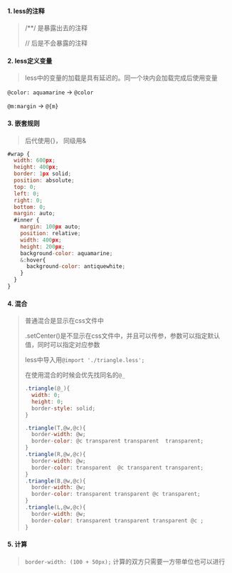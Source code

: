 #### 1. less的注释 

> /**/ 是暴露出去的注释
>
> // 后是不会暴露的注释

#### 2. less定义变量

> less中的变量的加载是具有延迟的。同一个块内会加载完成后使用变量

`@color: aquamarine`  -> `@color`

`@m:margin` -> `@{m}`

#### 3. 嵌套规则

> 后代使用{}， 同级用&

```javascript
#wrap {
  width: 600px;
  height: 400px;
  border: 1px solid;
  position: absolute;
  top: 0;
  left: 0;
  right: 0;
  bottom: 0;
  margin: auto;
  #inner {
    margin: 100px auto;
    position: relative;
    width: 400px;
    height: 200px;
    background-color: aquamarine;
    &:hover{
      background-color: antiquewhite;
    }
  }
}
```

#### 4. 混合

> 普通混合是显示在css文件中
>
> .setCenter()是不显示在css文件中，并且可以传参，参数可以指定默认值，同时可以指定对应参数
>
> less中导入用`@import './triangle.less';`
>
> 在使用混合的时候会优先找同名的`@_`
>
> ````javascript
> .triangle(@_){
>   width: 0;
>   height: 0;
>   border-style: solid;
> }
>
> .triangle(T,@w,@c){
>   border-width: @w;
>   border-color: @c transparent transparent  transparent;
> }
> .triangle(R,@w,@c){
>   border-width: @w;
>   border-color: transparent  @c transparent transparent;
> }
> .triangle(B,@w,@c){
>   border-width: @w;
>   border-color: transparent transparent @c transparent;
> }
> .triangle(L,@w,@c){
>   border-width: @w;
>   border-color: transparent transparent transparent @c ;
> }
> ````
>
> 

#### 5. 计算

> `border-width: (100 + 50px);` 计算的双方只需要一方带单位也可以进行